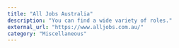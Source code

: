 ```yaml
---
title: "All Jobs Australia"
description: "You can find a wide variety of roles."
external_url: "https://www.alljobs.com.au/"
category: "Miscellaneous"
---
```

